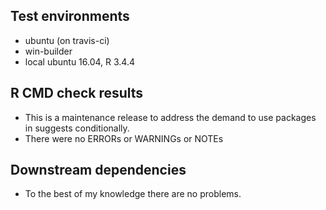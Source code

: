 ## Test environments
* ubuntu (on travis-ci)
* win-builder
* local ubuntu 16.04, R 3.4.4

## R CMD check results

* This is a maintenance release to address the demand to use packages in
  suggests conditionally.
* There were no ERRORs or WARNINGs or NOTEs

## Downstream dependencies

* To the best of my knowledge there are no problems.
